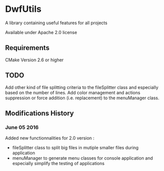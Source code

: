 # DwfUtils
A library containing useful features for all projects

Available under Apache 2.0 license

## Requirements
CMake Version 2.6 or higher

## TODO

Add other kind of file splitting criteria to the fileSplitter class and especially based on the number of lines.
Add color management and actions suppression or force addition (i.e. replacement) to the menuManager class. 

## Modifications History

### June 05 2016
Added new functionnalities for 2.0 version :
- fileSplitter class to split big files in mutiple smaller files during application
- menuManager to generate menu classes for console application and especially simplify the testing of applications
